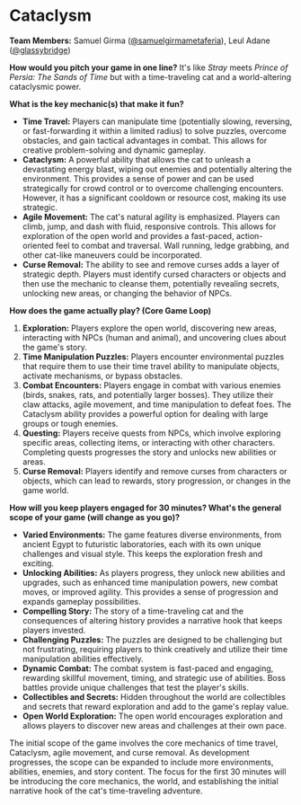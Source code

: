 # Cataclysm

**Team Members:** Samuel Girma ([@samuelgirmametaferia](https://github.com/samuelgirmametaferia)), Leul Adane ([@glassybridge](https://github.com/glassybridge))

**How would you pitch your game in one line?**
It's like *Stray* meets *Prince of Persia: The Sands of Time* but with a time-traveling cat and a world-altering cataclysmic power.

**What is the key mechanic(s) that make it fun?**

*   **Time Travel:** Players can manipulate time (potentially slowing, reversing, or fast-forwarding it within a limited radius) to solve puzzles, overcome obstacles, and gain tactical advantages in combat. This allows for creative problem-solving and dynamic gameplay.
*   **Cataclysm:** A powerful ability that allows the cat to unleash a devastating energy blast, wiping out enemies and potentially altering the environment. This provides a sense of power and can be used strategically for crowd control or to overcome challenging encounters. However, it has a significant cooldown or resource cost, making its use strategic.
*   **Agile Movement:** The cat's natural agility is emphasized. Players can climb, jump, and dash with fluid, responsive controls. This allows for exploration of the open world and provides a fast-paced, action-oriented feel to combat and traversal. Wall running, ledge grabbing, and other cat-like maneuvers could be incorporated.
*   **Curse Removal:** The ability to see and remove curses adds a layer of strategic depth. Players must identify cursed characters or objects and then use the mechanic to cleanse them, potentially revealing secrets, unlocking new areas, or changing the behavior of NPCs.

**How does the game actually play? (Core Game Loop)**

1.  **Exploration:** Players explore the open world, discovering new areas, interacting with NPCs (human and animal), and uncovering clues about the game's story.
2.  **Time Manipulation Puzzles:** Players encounter environmental puzzles that require them to use their time travel ability to manipulate objects, activate mechanisms, or bypass obstacles.
3.  **Combat Encounters:** Players engage in combat with various enemies (birds, snakes, rats, and potentially larger bosses). They utilize their claw attacks, agile movement, and time manipulation to defeat foes. The Cataclysm ability provides a powerful option for dealing with large groups or tough enemies.
4.  **Questing:** Players receive quests from NPCs, which involve exploring specific areas, collecting items, or interacting with other characters. Completing quests progresses the story and unlocks new abilities or areas.
5.  **Curse Removal:** Players identify and remove curses from characters or objects, which can lead to rewards, story progression, or changes in the game world.

**How will you keep players engaged for 30 minutes? What's the general scope of your game (will change as you go)?**

*   **Varied Environments:** The game features diverse environments, from ancient Egypt to futuristic laboratories, each with its own unique challenges and visual style. This keeps the exploration fresh and exciting.
*   **Unlocking Abilities:** As players progress, they unlock new abilities and upgrades, such as enhanced time manipulation powers, new combat moves, or improved agility. This provides a sense of progression and expands gameplay possibilities.
*   **Compelling Story:** The story of a time-traveling cat and the consequences of altering history provides a narrative hook that keeps players invested.
*   **Challenging Puzzles:** The puzzles are designed to be challenging but not frustrating, requiring players to think creatively and utilize their time manipulation abilities effectively.
*   **Dynamic Combat:** The combat system is fast-paced and engaging, rewarding skillful movement, timing, and strategic use of abilities. Boss battles provide unique challenges that test the player's skills.
*   **Collectibles and Secrets:** Hidden throughout the world are collectibles and secrets that reward exploration and add to the game's replay value.
*   **Open World Exploration:** The open world encourages exploration and allows players to discover new areas and challenges at their own pace.

The initial scope of the game involves the core mechanics of time travel, Cataclysm, agile movement, and curse removal. As development progresses, the scope can be expanded to include more environments, abilities, enemies, and story content. The focus for the first 30 minutes will be introducing the core mechanics, the world, and establishing the initial narrative hook of the cat's time-traveling adventure.
